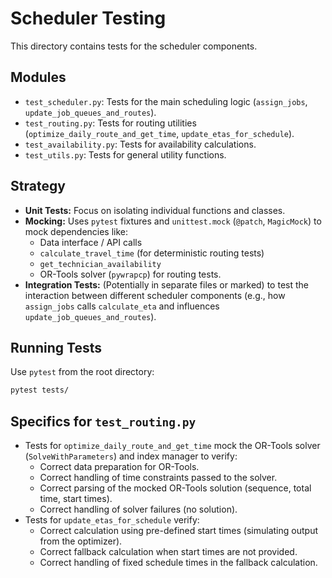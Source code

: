 # Scheduler Testing

This directory contains tests for the scheduler components.

## Modules

*   `test_scheduler.py`: Tests for the main scheduling logic (`assign_jobs`, `update_job_queues_and_routes`).
*   `test_routing.py`: Tests for routing utilities (`optimize_daily_route_and_get_time`, `update_etas_for_schedule`).
*   `test_availability.py`: Tests for availability calculations.
*   `test_utils.py`: Tests for general utility functions.

## Strategy

*   **Unit Tests:** Focus on isolating individual functions and classes.
*   **Mocking:** Uses `pytest` fixtures and `unittest.mock` (`@patch`, `MagicMock`) to mock dependencies like:
    *   Data interface / API calls
    *   `calculate_travel_time` (for deterministic routing tests)
    *   `get_technician_availability`
    *   OR-Tools solver (`pywrapcp`) for routing tests.
*   **Integration Tests:** (Potentially in separate files or marked) to test the interaction between different scheduler components (e.g., how `assign_jobs` calls `calculate_eta` and influences `update_job_queues_and_routes`).

## Running Tests

Use `pytest` from the root directory:

```bash
pytest tests/
```

## Specifics for `test_routing.py`

*   Tests for `optimize_daily_route_and_get_time` mock the OR-Tools solver (`SolveWithParameters`) and index manager to verify:
    *   Correct data preparation for OR-Tools.
    *   Correct handling of time constraints passed to the solver.
    *   Correct parsing of the mocked OR-Tools solution (sequence, total time, start times).
    *   Correct handling of solver failures (no solution).
*   Tests for `update_etas_for_schedule` verify:
    *   Correct calculation using pre-defined start times (simulating output from the optimizer).
    *   Correct fallback calculation when start times are not provided.
    *   Correct handling of fixed schedule times in the fallback calculation. 